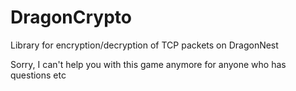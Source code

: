 # DragonCrypto
Library for encryption/decryption of TCP packets on DragonNest

Sorry, I can't help you with this game anymore for anyone who has questions etc
